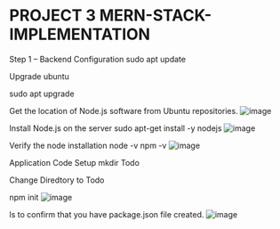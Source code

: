 # PROJECT 3 MERN-STACK-IMPLEMENTATION
Step 1 – Backend Configuration
sudo apt update

Upgrade ubuntu

sudo apt upgrade

Get the location of Node.js software from Ubuntu repositories.
![image](https://user-images.githubusercontent.com/113097621/207333474-3a972675-abf3-4544-8bf5-ce56f4083842.png)

Install Node.js on the server
sudo apt-get install -y nodejs
![image](https://user-images.githubusercontent.com/113097621/207334840-c4aa7e34-3aef-4b0c-b0c8-83cfa8a4528a.png)


Verify the node installation
node -v 
npm -v 
![image](https://user-images.githubusercontent.com/113097621/207337682-7f0afbba-df3f-42f7-b486-8606fec37d36.png)

Application Code Setup
mkdir Todo

Change Diredtory to Todo

npm init
![image](https://user-images.githubusercontent.com/113097621/207340008-60f5283c-b233-4fb1-acce-ce44c41b045d.png)

ls to confirm that you have package.json file created.
![image](https://user-images.githubusercontent.com/113097621/207340729-436ad7e4-b2b9-4bdb-9fb4-9d25491778f1.png)





